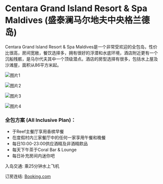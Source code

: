 # Centara Grand Island Resort & Spa Maldives (盛泰澜马尔地夫中央格兰德岛)

Centara Grand Island Resort & Spa Maldives是一个非常受欢迎的全包岛，性价比很高，房间宽敞，餐饮选择多，拥有很好的浮潜和水底环境，酒店附近更有一个沉船残骸，是马尔代夫其中一个顶级潜点。酒店的房型选择有很多，包括水上屋及沙滩屋，面积从86平方米起。

![图片1](https://www.daydaytravel.hk/wp-content/uploads/2019/06/Centara-Grand-Island-Resort-Spa-Maldives-2.jpg)

![图片2](https://www.daydaytravel.hk/wp-content/uploads/2019/06/Centara-Grand-Island-Resort-Spa-Maldives-All-Inclusive-Plan.jpg)

![图片3](https://www.daydaytravel.hk/wp-content/uploads/2019/06/Centara-Grand-Island-Resort-Spa-Maldives-Water-Villa-1.jpg)

![图片4](https://www.daydaytravel.hk/wp-content/uploads/2019/06/Centara-Grand-Island-Resort-Spa-Maldives-Villa-Private-Pool.jpg)

### 全包方案 (All Inclusive Plan)：

- 于Reef主餐厅享用香槟早餐
- 在度假村内三家餐厅中的任何一家享用午餐和晚餐
- 每日10:00-23:00供应酒精及非酒精飮品
- 每天下午茶于Coral Bar & Lounge
- 每日补充房间内迷你吧

入岛交通: 乘25分钟水上飞机

订房连结: [Booking.com](https://www.daydaytravel.hk/out/booking-com-centara-grand-island-resort-and-spa-maldives)

